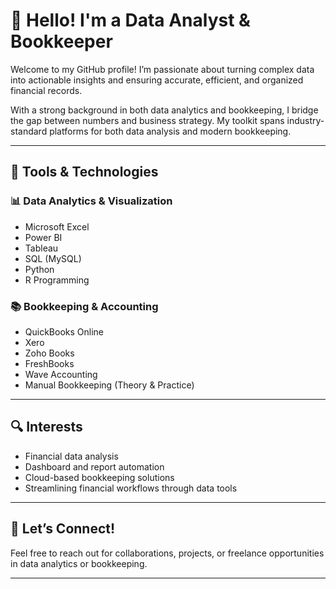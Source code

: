 # 👋 Hello! I'm a Data Analyst & Bookkeeper

Welcome to my GitHub profile! I’m passionate about turning complex data into actionable insights and ensuring accurate, efficient, and organized financial records.

With a strong background in both data analytics and bookkeeping, I bridge the gap between numbers and business strategy. My toolkit spans industry-standard platforms for both data analysis and modern bookkeeping.

---

## 🧰 Tools & Technologies

### 📊 **Data Analytics & Visualization**
- Microsoft Excel
- Power BI
- Tableau
- SQL (MySQL)
- Python
- R Programming

### 📚 **Bookkeeping & Accounting**
- QuickBooks Online  
- Xero  
- Zoho Books  
- FreshBooks  
- Wave Accounting  
- Manual Bookkeeping (Theory & Practice)

---

## 🔍 Interests
- Financial data analysis  
- Dashboard and report automation  
- Cloud-based bookkeeping solutions  
- Streamlining financial workflows through data tools

---

## 🤝 Let’s Connect!
Feel free to reach out for collaborations, projects, or freelance opportunities in data analytics or bookkeeping.

---
